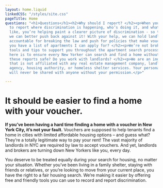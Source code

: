 ```yaml
---
layout: home.liquid
linkedCSS: "/styles/site.css"
pageTitle: Home
questions: "<h1>Questions</h1><h2>Why should I report? </h2><p>When you use your voice
  to report where discrimination is happening, who’s doing it, and what it sounds
  like, you’re helping paint a clearer picture of discrimination - so that together
  we can better push back against it! With your help, we can hold landlords and brokers
  accountable for breaking the law and push for policies that make vouchers work.</p><h2>Do
  you have a list of apartments I can apply for? </h2><p>We’re not brokers - we offer
  tools and tips to support you throughout the apartment search process. Our goal
  here is to ensure every New Yorker can search and find a home without facing discrimination.</p><h2>Are
  these reports safe? Do you work with landlords? </h2><p>We are an independent organization
  that is not affiliated with any real estate management company, landlord, brokering
  agency, housing authority, or homeless shelter services. Your personal information
  will never be shared with anyone without your permission.</p>"

---
```

# It should be easier to find a home with your voucher.

**If you’ve been having a hard time finding a home with a voucher in New York City, it’s not your fault.** Vouchers are supposed to help tenants find a home in cities with limited affordable housing options – and guess what? They’re a totally legitimate way to pay your rent! The vast majority of landlords in NYC are required by law to accept vouchers. And yet, landlords and brokers are turning down New Yorkers like you, every day.

You deserve to be treated equally during your search for housing, no matter your situation. Whether you’ve been living in a family shelter, staying with friends or relatives, or you’re looking to move from your current place, you have the right to a fair housing search. We’re making it easier by offering free and friendly tools you can use to record and report discrimination.